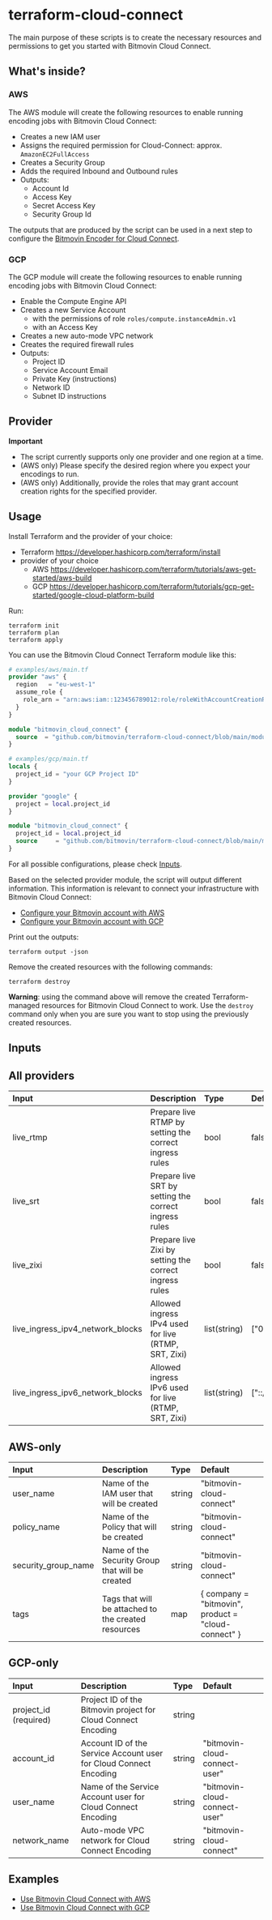 # terraform-cloud-connect

The main purpose of these scripts is to create the necessary resources and permissions to get you started with Bitmovin Cloud Connect.

## What's inside?

### AWS

The AWS module will create the following resources to enable running encoding jobs with Bitmovin Cloud Connect:

- Creates a new IAM user
- Assigns the required permission for Cloud-Connect: approx. `AmazonEC2FullAccess`
- Creates a Security Group
- Adds the required Inbound and Outbound rules
- Outputs:
  - Account Id
  - Access Key
  - Secret Access Key
  - Security Group Id

The outputs that are produced by the script can be used in a next step to configure the [Bitmovin Encoder for Cloud Connect](https://developer.bitmovin.com/encoding/docs/using-bitmovin-cloud-connect-with-aws#configure-your-bitmovin-account).

### GCP

The GCP module will create the following resources to enable running encoding jobs with Bitmovin Cloud Connect:

- Enable the Compute Engine API
- Creates a new Service Account
  - with the permissions of role `roles/compute.instanceAdmin.v1`
  - with an Access Key
- Creates a new auto-mode VPC network
- Creates the required firewall rules
- Outputs:
  - Project ID
  - Service Account Email
  - Private Key (instructions)
  - Network ID
  - Subnet ID instructions

## Provider

**Important**

- The script currently supports only one provider and one region at a time.
- (AWS only) Please specify the desired region where you expect your encodings to run.
- (AWS only) Additionally, provide the roles that may grant account creation rights for the specified provider.

## Usage

Install Terraform and the provider of your choice:

- Terraform https://developer.hashicorp.com/terraform/install
- provider of your choice
  - AWS https://developer.hashicorp.com/terraform/tutorials/aws-get-started/aws-build
  - GCP https://developer.hashicorp.com/terraform/tutorials/gcp-get-started/google-cloud-platform-build

Run:

```
terraform init
terraform plan
terraform apply
```

You can use the Bitmovin Cloud Connect Terraform module like this:

```terraform
# examples/aws/main.tf
provider "aws" {
  region   = "eu-west-1"
  assume_role {
    role_arn = "arn:aws:iam::123456789012:role/roleWithAccountCreationRights"
  }
}

module "bitmovin_cloud_connect" {
  source  = "github.com/bitmovin/terraform-cloud-connect/blob/main/modules/aws"
}
```

```terraform
# examples/gcp/main.tf
locals {
  project_id = "your GCP Project ID"
}

provider "google" {
  project = local.project_id
}

module "bitmovin_cloud_connect" {
  project_id = local.project_id
  source     = "github.com/bitmovin/terraform-cloud-connect/blob/main/modules/gcp"
}
```

For all possible configurations, please check [Inputs](#inputs).

Based on the selected provider module, the script will output different information. This information is relevant to connect your infrastructure with Bitmovin Cloud Connect:

- [Configure your Bitmovin account with AWS](https://developer.bitmovin.com/encoding/docs/using-bitmovin-cloud-connect-with-aws#configure-your-bitmovin-account)
- [Configure your Bitmovin account with GCP](https://developer.bitmovin.com/encoding/docs/using-bitmovin-cloud-connect-with-gcp#configure-your-bitmovin-account)

Print out the outputs:

```
terraform output -json
```

Remove the created resources with the following commands:

```
terraform destroy
```

**Warning**: using the command above will remove the created Terraform-managed resources for Bitmovin Cloud Connect to work. Use the `destroy` command only when you are sure you want to stop using the previously created resources.

## Inputs

## All providers

| Input                            | Description                                            | Type         | Default       |
| :------------------------------- | :----------------------------------------------------- | :----------- | :------------ |
| live_rtmp                        | Prepare live RTMP by setting the correct ingress rules | bool         | false         |
| live_srt                         | Prepare live SRT by setting the correct ingress rules  | bool         | false         |
| live_zixi                        | Prepare live Zixi by setting the correct ingress rules | bool         | false         |
| live_ingress_ipv4_network_blocks | Allowed ingress IPv4 used for live (RTMP, SRT, Zixi)   | list(string) | ["0.0.0.0/0"] |
| live_ingress_ipv6_network_blocks | Allowed ingress IPv6 used for live (RTMP, SRT, Zixi)   | list(string) | ["::/0"]      |

## AWS-only

| Input               | Description                                         | Type   | Default                                             |
| :------------------ | :-------------------------------------------------- | :----- | :-------------------------------------------------- |
| user_name           | Name of the IAM user that will be created           | string | "bitmovin-cloud-connect"                            |
| policy_name         | Name of the Policy that will be created             | string | "bitmovin-cloud-connect"                            |
| security_group_name | Name of the Security Group that will be created     | string | "bitmovin-cloud-connect"                            |
| tags                | Tags that will be attached to the created resources | map    | { company = "bitmovin", product = "cloud-connect" } |

## GCP-only

| Input                 | Description                                                       | Type   | Default                       |
| :-------------------- | :---------------------------------------------------------------- | :----- | :---------------------------- |
| project_id (required) | Project ID of the Bitmovin project for Cloud Connect Encoding     | string |                               |
| account_id            | Account ID of the Service Account user for Cloud Connect Encoding | string | "bitmovin-cloud-connect-user" |
| user_name             | Name of the Service Account user for Cloud Connect Encoding       | string | "bitmovin-cloud-connect-user" |
| network_name          | Auto-mode VPC network for Cloud Connect Encoding                  | string | "bitmovin-cloud-connect"      |

## Examples

- [Use Bitmovin Cloud Connect with AWS](https://github.com/bitmovin/terraform-cloud-connect/tree/main/examples/aws)
- [Use Bitmovin Cloud Connect with GCP](https://github.com/bitmovin/terraform-cloud-connect/tree/main/examples/gcp)
